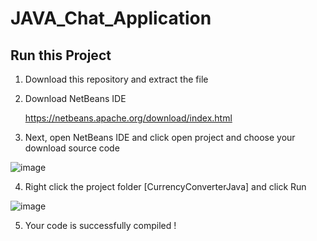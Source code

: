 # JAVA_Chat_Application


## Run this Project

1) Download this repository and extract the file
2) Download NetBeans IDE

      https://netbeans.apache.org/download/index.html

3) Next, open NetBeans IDE and click open project and choose your download source code

![image](https://user-images.githubusercontent.com/113504878/194480097-055d2c2a-2b47-448e-a73d-55ff30c39541.png)

4) Right click the project folder [CurrencyConverterJava] and click Run

![image](https://user-images.githubusercontent.com/113504878/194480279-d505b7a6-6957-47ec-98e9-0468d219db05.png)

5) Your code is successfully compiled !
